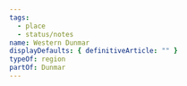 ```yaml
---
tags:
  - place
  - status/notes
name: Western Dunmar
displayDefaults: { definitiveArticle: "" }
typeOf: region
partOf: Dunmar
---
```

